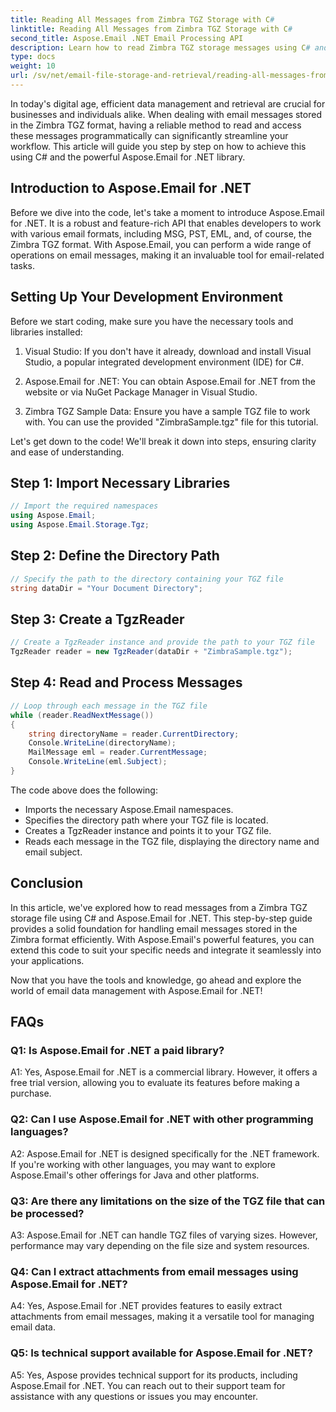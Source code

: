 ```yaml
---
title: Reading All Messages from Zimbra TGZ Storage with C#
linktitle: Reading All Messages from Zimbra TGZ Storage with C#
second_title: Aspose.Email .NET Email Processing API
description: Learn how to read Zimbra TGZ storage messages using C# and Aspose.Email for .NET. Step-by-step guide with source code included.
type: docs
weight: 10
url: /sv/net/email-file-storage-and-retrieval/reading-all-messages-from-zimbra-tgz-storage-with-csharp/
---
```


In today's digital age, efficient data management and retrieval are crucial for businesses and individuals alike. When dealing with email messages stored in the Zimbra TGZ format, having a reliable method to read and access these messages programmatically can significantly streamline your workflow. This article will guide you step by step on how to achieve this using C# and the powerful Aspose.Email for .NET library.

## Introduction to Aspose.Email for .NET

Before we dive into the code, let's take a moment to introduce Aspose.Email for .NET. It is a robust and feature-rich API that enables developers to work with various email formats, including MSG, PST, EML, and, of course, the Zimbra TGZ format. With Aspose.Email, you can perform a wide range of operations on email messages, making it an invaluable tool for email-related tasks.

## Setting Up Your Development Environment

Before we start coding, make sure you have the necessary tools and libraries installed:

1. Visual Studio: If you don't have it already, download and install Visual Studio, a popular integrated development environment (IDE) for C#.

2. Aspose.Email for .NET: You can obtain Aspose.Email for .NET from the website or via NuGet Package Manager in Visual Studio.

3. Zimbra TGZ Sample Data: Ensure you have a sample TGZ file to work with. You can use the provided "ZimbraSample.tgz" file for this tutorial.

Let's get down to the code! We'll break it down into steps, ensuring clarity and ease of understanding.

## Step 1: Import Necessary Libraries

```csharp
// Import the required namespaces
using Aspose.Email;
using Aspose.Email.Storage.Tgz;
```

## Step 2: Define the Directory Path

```csharp
// Specify the path to the directory containing your TGZ file
string dataDir = "Your Document Directory";
```

## Step 3: Create a TgzReader

```csharp
// Create a TgzReader instance and provide the path to your TGZ file
TgzReader reader = new TgzReader(dataDir + "ZimbraSample.tgz");
```

## Step 4: Read and Process Messages

```csharp
// Loop through each message in the TGZ file
while (reader.ReadNextMessage())
{
    string directoryName = reader.CurrentDirectory;
    Console.WriteLine(directoryName);
    MailMessage eml = reader.CurrentMessage;
    Console.WriteLine(eml.Subject);
}
```

The code above does the following:

- Imports the necessary Aspose.Email namespaces.
- Specifies the directory path where your TGZ file is located.
- Creates a TgzReader instance and points it to your TGZ file.
- Reads each message in the TGZ file, displaying the directory name and email subject.

## Conclusion

In this article, we've explored how to read messages from a Zimbra TGZ storage file using C# and Aspose.Email for .NET. This step-by-step guide provides a solid foundation for handling email messages stored in the Zimbra format efficiently. With Aspose.Email's powerful features, you can extend this code to suit your specific needs and integrate it seamlessly into your applications.

Now that you have the tools and knowledge, go ahead and explore the world of email data management with Aspose.Email for .NET!


## FAQs

### Q1: Is Aspose.Email for .NET a paid library?

A1: Yes, Aspose.Email for .NET is a commercial library. However, it offers a free trial version, allowing you to evaluate its features before making a purchase.

### Q2: Can I use Aspose.Email for .NET with other programming languages?

A2: Aspose.Email for .NET is designed specifically for the .NET framework. If you're working with other languages, you may want to explore Aspose.Email's other offerings for Java and other platforms.

### Q3: Are there any limitations on the size of the TGZ file that can be processed?

A3: Aspose.Email for .NET can handle TGZ files of varying sizes. However, performance may vary depending on the file size and system resources.

### Q4: Can I extract attachments from email messages using Aspose.Email for .NET?

A4: Yes, Aspose.Email for .NET provides features to easily extract attachments from email messages, making it a versatile tool for managing email data.

### Q5: Is technical support available for Aspose.Email for .NET?

A5: Yes, Aspose provides technical support for its products, including Aspose.Email for .NET. You can reach out to their support team for assistance with any questions or issues you may encounter.
